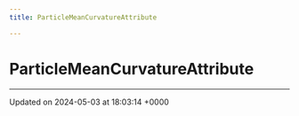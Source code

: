 ```yaml
---
title: ParticleMeanCurvatureAttribute

---
```


# ParticleMeanCurvatureAttribute





-------------------------------

Updated on 2024-05-03 at 18:03:14 +0000